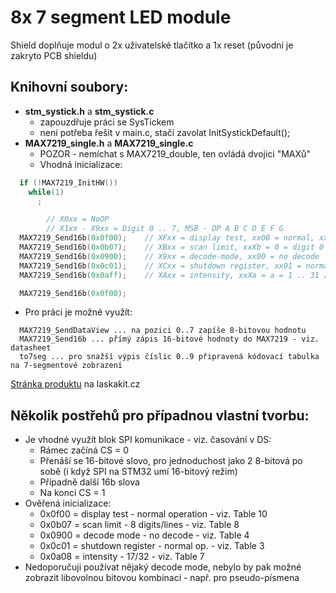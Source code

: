 # 8x 7 segment LED module

Shield doplňuje modul o 2x uživatelské tlačítko a 1x reset (původní je zakryto PCB shieldu)

## Knihovní soubory:
* **stm_systick.h** a **stm_systick.c**
  * zapouzdřuje práci se SysTickem
  * není potřeba řešit v main.c, stačí zavolat InitSystickDefault();
* **MAX7219_single.h** a **MAX7219_single.c**
  * POZOR - nemíchat s MAX7219_double, ten ovládá dvojici "MAXů"
  * Vhodná inicializace:

```C++
  if (!MAX7219_InitHW())
    while(1)
      ;

        // X0xx = NoOP
        // X1xx - X9xx = Digit 0 .. 7, MSB - DP A B C D E F G
  MAX7219_Send16b(0x0f00);    // XFxx = display test, xx00 = normal, xx01 = test
  MAX7219_Send16b(0x0b07);    // XBxx = scan limit, xxXb = 0 = digit 0 .. 7 = digit 0,1,2..7
  MAX7219_Send16b(0x0900);    // X9xx = decode-mode, xx00 = no decode
  MAX7219_Send16b(0x0c01);    // XCxx = shutdown register, xx01 = normal operation
  MAX7219_Send16b(0x0aff);    // XAxx = intensity, xxXa = a = 1 .. 31 / 32 (step 2)

  MAX7219_Send16b(0x0f00);
```
  * Pro práci je možné využít:
```
  MAX7219_SendDataView ... na pozici 0..7 zapíše 8-bitovou hodnotu
  MAX7219_Send16b ... přímý zápis 16-bitové hodnoty do MAX7219 - viz. datasheet
  to7seg ... pro snažší výpis číslic 0..9 připravená kódovací tabulka na 7-segmentové zobrazení 
```

[Stránka produktu](https://www.laskakit.cz/led-displej-7-segmentovy--8-znaku-max7219-cerveny/) na laskakit.cz

## Několik postřehů pro případnou vlastní tvorbu:
* Je vhodné využít blok SPI komunikace - viz. časování v DS:
  * Rámec začíná CS = 0
  * Přenáší se 16-bitové slovo, pro jednoduchost jako 2 8-bitová po sobě (i když SPI na STM32 umí 16-bitový režim)
  * Případně další 16b slova
  * Na konci CS = 1
* Ověřená inicializace:
  * 0x0f00 = display test - normal operation - viz. Table 10
  * 0x0b07 = scan limit - 8 digits/lines - viz. Table 8
  * 0x0900 = decode mode - no decode - viz. Table 4
  * 0x0c01 = shutdown register - normal op. - viz. Table 3
  * 0x0a08 = intensity - 17/32 - viz. Table 7
* Nedoporučuji používat nějaký decode mode, nebylo by pak možné zobrazit libovolnou bitovou kombinaci - např. pro pseudo-písmena
